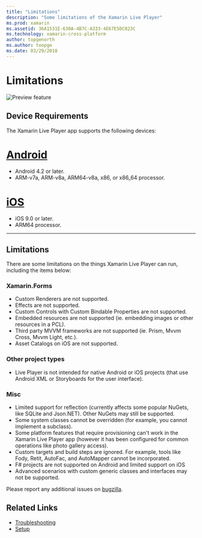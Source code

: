 ```yaml
---
title: "Limitations"
description: "Some limitations of the Xamarin Live Player"
ms.prod: xamarin
ms.assetid: 36A1531E-630A-4B7C-A333-4E67E5DC023C
ms.technology: xamarin-cross-platform
author: topgenorth
ms.author: toopge
ms.date: 03/29/2018
---
```


# Limitations

![Preview feature](~/media/shared/preview.png)

## Device Requirements
The Xamarin Live Player app supports the following devices:

# [Android](#tab/android)

- Android 4.2 or later.
- ARM-v7a, ARM-v8a, ARM64-v8a, x86, or x86_64 processor.

# [iOS](#tab/ios)

- iOS 9.0 or later.
- ARM64 processor.

-----

## Limitations

There are some limitations on the things Xamarin Live Player can run, including the items below:

### Xamarin.Forms
- Custom Renderers are not supported.
- Effects are not supported.
- Custom Controls with Custom Bindable Properties are not supported.
- Embedded resources are not supported (ie. embedding images or other resources in a PCL).
- Third party MVVM frameworks are not supported (ie. Prism, Mvvm Cross, Mvvm Light, etc.).
- Asset Catalogs on iOS are not supported.

### Other project types
- Live Player is not intended for native Android or iOS projects (that use Android XML or Storyboards for the user interface).

### Misc
- Limited support for reflection (currently affects some popular NuGets, like SQLite and Json.NET). Other NuGets may still be supported.
- Some system classes cannot be overridden (for example, you cannot implement a subclass).
- Some platform features that require provisioning can't work in the Xamarin Live Player app (however it has been configured for common operations like photo gallery access).
- Custom targets and build steps are ignored. For example, tools like Fody, Retit, AutoFac, and AutoMapper cannot be incorporated.
- F# projects are not supported on Android and limited support on iOS
- Advanced scenarios with custom generic classes and interfaces may not be supported.

Please report any additional issues on [bugzilla](https://aka.ms/live-player-report-issue).


## Related Links

- [Troubleshooting](~/tools/live-player/troubleshooting.md)
- [Setup](~/tools/live-player/install.md)

